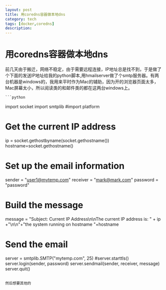 ```yaml
---
layout: post
title: 用coredns容器做本地dns
category: tech
tags: [docker,coredns]
description: 
---
```


# 用coredns容器做本地dns

前几天由于搬迁，网络不稳定，由于需要远程连接，IP地址总是找不到，于是做了个下面的发送IP地址给我的python脚本,用hmailserver做了个smtp服务器。有两台机器是windows的，我用来平时作为Mac的辅助，因为开的浏览器页面太多，Mac屏幕太小，所以阅读类的和邮件类的都在这两台windows上。
    
    ```python
import socket
import smtplib
#import platform

# Get the current IP address
ip = socket.gethostbyname(socket.gethostname())
hostname=socket.gethostname()



# Set up the email information
sender = "user1@mytemp.com"
receiver = "mark@mark.com"
password = "password"

# Build the message
message = "Subject: Current IP Address\n\nThe current IP address is: " + ip +"\n\n"+"the system running on hostname "+hostname

# Send the email
server = smtplib.SMTP("mytemp.com", 25)
#server.starttls()
server.login(sender, password)
server.sendmail(sender, receiver, message)
server.quit()
```

然后想要其他的